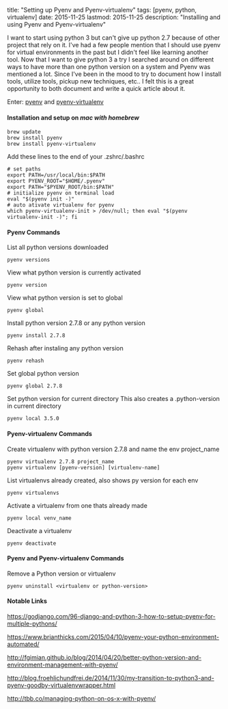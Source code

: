 title: "Setting up Pyenv and Pyenv-virtualenv"
tags: [pyenv, python, virtualenv]
date: 2015-11-25
lastmod: 2015-11-25
description: "Installing and using Pyenv and Pyenv-virtualenv"

I want to start using python 3 but can't give up python 2.7 because of other project that rely on it. I've had a few people mention that I should use pyenv for virtual environments in the past but I didn't feel like learning another tool. Now that I want to give python 3 a try I searched around on different ways to have more than one python version on a system and Pyenv was mentioned a lot. Since I've been in the mood to try to document how I install tools, utilize tools, pickup new techniques, etc.. I felt this is a great opportunity to both document and write a quick article about it. 

Enter: [pyenv](https://github.com/yyuu/pyenv) and [pyenv-virtualenv](https://github.com/yyuu/pyenv-virtualenv)

#### Installation and setup on *mac with homebrew*

    brew update
    brew install pyenv
    brew install pyenv-virtualenv

Add these lines to the end of your .zshrc/.bashrc

    # set paths
    export PATH=/usr/local/bin:$PATH
    export PYENV_ROOT="$HOME/.pyenv"
    export PATH="$PYENV_ROOT/bin:$PATH"
    # initialize pyenv on terminal load
    eval "$(pyenv init -)"
    # auto ativate virtualenv for pyenv
    which pyenv-virtualenv-init > /dev/null; then eval "$(pyenv virtualenv-init -)"; fi

#### Pyenv Commands

List all python versions downloaded

    pyenv versions

View what python version is currently activated

    pyenv version

View what python version is set to global

    pyenv global

Install python version 2.7.8 or any python version

    pyenv install 2.7.8

Rehash after instaling any python version

    pyenv rehash

Set global python version

    pyenv global 2.7.8

Set python version for current directory
This also creates a .python-version in current directory

    pyenv local 3.5.0

#### Pyenv-virtualenv Commands

Create virtualenv with python version 2.7.8 and name the env project_name

    pyenv virtualenv 2.7.8 project_name
    pyenv virtualenv [pyenv-version] [virtualenv-name]

List virtualenvs already created, also shows py version for each env

    pyenv virtualenvs

Activate a virtualenv from one thats already made

    pyenv local venv_name

Deactivate a virtualenv

    pyenv deactivate

#### Pyenv and Pyenv-virtualenv Commands

Remove a Python version or virtualenv

    pyenv uninstall <virtualenv or python-version>

#### Notable  Links

https://godjango.com/96-django-and-python-3-how-to-setup-pyenv-for-multiple-pythons/

https://www.brianthicks.com/2015/04/10/pyenv-your-python-environment-automated/

http://fgimian.github.io/blog/2014/04/20/better-python-version-and-environment-management-with-pyenv/

http://blog.froehlichundfrei.de/2014/11/30/my-transition-to-python3-and-pyenv-goodby-virtualenvwrapper.html

http://tbb.co/managing-python-on-os-x-with-pyenv/